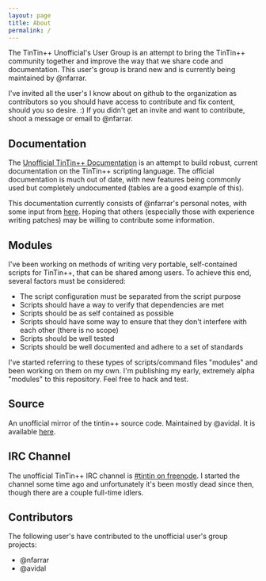 ```yaml
---
layout: page
title: About
permalink: /
---
```



The TinTin++ Unofficial's User Group is an attempt to bring the TinTin++ community together and improve the way that we share code and documentation. This user's group is brand new and is currently being maintained by @nfarrar.

I've invited all the user's I know about on github to the organization as contributors so you should have access to contribute and fix content, should you so desire. :) If you didn't get an invite and want to contribute, shoot a message or email to @nfarrar.


Documentation
-------------
The [Unofficial TinTin++ Documentation](https://tintinplusplus-unofficial-documentation.readthedocs.org/) is an attempt to build robust, current documentation on the TinTin++ scripting language. The official documentation is much out of date, with new features being commonly used but completely undocumented (tables are a good example of this).

This documentation currently consists of @nfarrar's personal notes, with some input from [here](http://tintin.sourceforge.net/board/viewtopic.php?p=8797). Hoping that others (especially those with experience writing patches) may be willing to contribute some information.


Modules
-------
I've been working on methods of writing very portable, self-contained scripts for TinTin++, that can be shared among users. To achieve this end, several factors must be considered:

- The script configuration must be separated from the script purpose
- Scripts should have a way to verify that dependencies are met
- Scripts should be as self contained as possible
- Scripts should have some way to ensure that they don't interfere with each other (there is no scope)
- Scripts should be well tested
- Scripts should be well documented and adhere to a set of standards

I've started referring to these types of scripts/command files "modules" and been working on them on my own. I'm publishing my early, extremely alpha "modules" to this repository. Feel free to hack and test.


Source
------
An unofficial mirror of the tintin++ source code. Maintained by @avidal. It is available [here](http://github.com/tintinplusplus/tintin).


IRC Channel
-----------
The unofficial TinTin++ IRC channel is <a href="irc://irc.freenode.net:6667/tintin">#tintin on freenode</a>. I started the channel some time ago and unfortunately it's been mostly dead since then, though there are a couple full-time idlers.


Contributors
------------
The following user's have contributed to the unofficial user's group projects:

- @nfarrar
- @avidal
